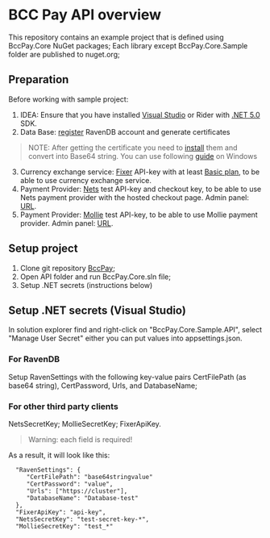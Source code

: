 # BCC Pay API overview
  This repository contains an example project that is defined using BccPay.Core NuGet packages; Each library except BccPay.Core.Sample folder are published to nuget.org;
	
## Preparation
  Before working with sample project:
   1. IDEA: Ensure that you have installed [Visual Studio](https://visualstudio.microsoft.com/) or Rider with [.NET 5.0](https://dotnet.microsoft.com/download/dotnet/5.0) SDK.
   2. Data Base: [register](https://cloud.ravendb.net/user/register) RavenDB account and generate certificates
>NOTE: After getting the certificate you need to [install](https://ravendb.net/docs/article-page/4.2/csharp/server/security/authentication/client-certificate-usage) them and convert into Base64
string. You can use following [guide](https://blog.techfabric.com/convert-pfx-certificate-to-base64-string/) on Windows
   
   3. Currency exchange service: [Fixer](https://fixer.io/documentation) API-key with at least [Basic plan](https://fixer.io/product), to be able to use currency exchange service.
   4. Payment Provider: [Nets](https://developers.nets.eu/en-EU/) test API-key and checkout key, to be able to use Nets payment provider with the hosted checkout page. Admin panel: [URL](https://portal.dibspayment.eu/).
   5. Payment Provider: [Mollie](https://www.mollie.com/en) test API-key, to be able to use Mollie payment provider. Admin panel: [URL](https://www.mollie.com/dashboard/login?lang=en). 

## Setup project
  1. Clone git repository [BccPay](https://github.com/bcc-code/bcc-pay);
  2. Open API folder and run BccPay.Core.sln file;
  3. Setup .NET secrets (instructions below)

## Setup .NET secrets (Visual Studio)
  In solution explorer find and right-click on "BccPay.Core.Sample.API", select "Manage User Secret" either you can put values into appsettings.json.  

  ### For RavenDB 
  Setup RavenSettings with the following key-value pairs CertFilePath (as base64 string), CertPassword, Urls, and DatabaseName;  

  ### For other third party clients
  NetsSecretKey; MollieSecretKey; FixerApiKey.  

>Warning: each field is required!  

As a result, it will look like this:
```
  "RavenSettings": {
     "CertFilePath": "base64stringvalue"
     "CertPassword": "value",
     "Urls": ["https://cluster"],
     "DatabaseName": "Database-test"
  },
  "FixerApiKey": "api-key",
  "NetsSecretKey": "test-secret-key-*",
  "MollieSecretKey": "test_*" 
```